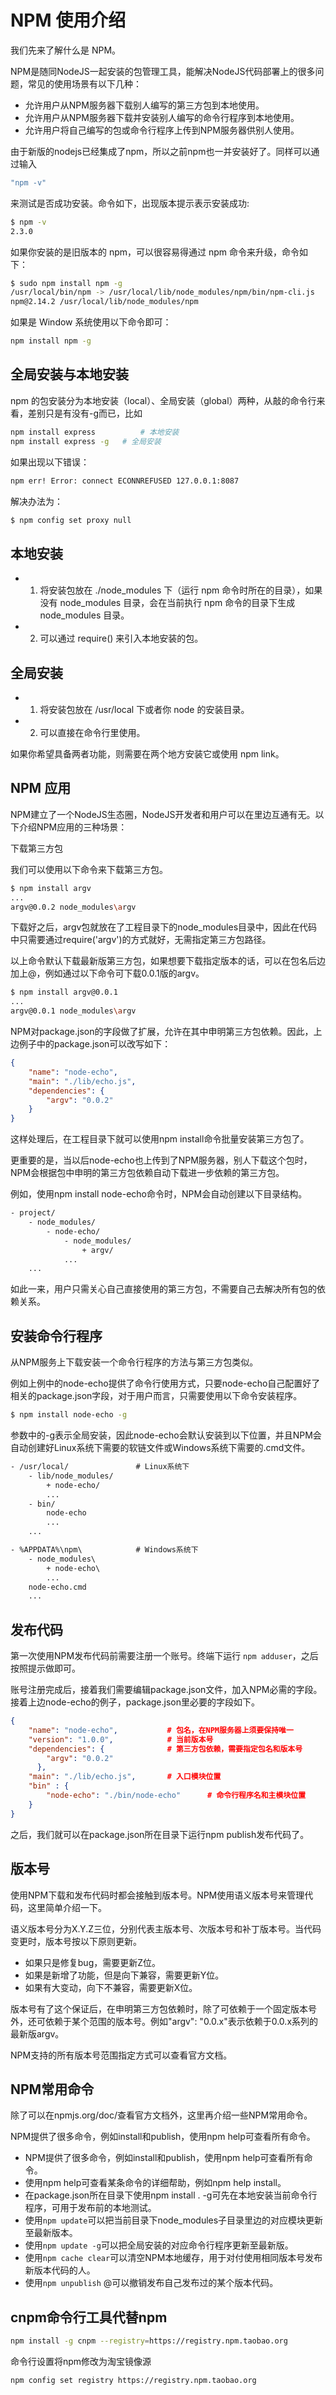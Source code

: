 

# NPM 使用介绍

我们先来了解什么是 NPM。

NPM是随同NodeJS一起安装的包管理工具，能解决NodeJS代码部署上的很多问题，常见的使用场景有以下几种：

- 允许用户从NPM服务器下载别人编写的第三方包到本地使用。
- 允许用户从NPM服务器下载并安装别人编写的命令行程序到本地使用。
- 允许用户将自己编写的包或命令行程序上传到NPM服务器供别人使用。

由于新版的nodejs已经集成了npm，所以之前npm也一并安装好了。同样可以通过输入
```bash
"npm -v"
```
来测试是否成功安装。命令如下，出现版本提示表示安装成功:
```bash
$ npm -v
2.3.0
```

如果你安装的是旧版本的 npm，可以很容易得通过 npm 命令来升级，命令如下：
```bash
$ sudo npm install npm -g
/usr/local/bin/npm -> /usr/local/lib/node_modules/npm/bin/npm-cli.js
npm@2.14.2 /usr/local/lib/node_modules/npm
```

如果是 Window 系统使用以下命令即可：
```bash
npm install npm -g
```
## 全局安装与本地安装

npm 的包安装分为本地安装（local）、全局安装（global）两种，从敲的命令行来看，差别只是有没有-g而已，比如
```bash
npm install express          # 本地安装
npm install express -g   # 全局安装
```
如果出现以下错误：
```bash
npm err! Error: connect ECONNREFUSED 127.0.0.1:8087
```
解决办法为：
```bash
$ npm config set proxy null
```
## 本地安装

- 1. 将安装包放在 ./node_modules 下（运行 npm 命令时所在的目录），如果没有 node_modules 目录，会在当前执行 npm 命令的目录下生成 node_modules 目录。
- 2. 可以通过 require() 来引入本地安装的包。

## 全局安装

- 1. 将安装包放在 /usr/local 下或者你 node 的安装目录。
- 2. 可以直接在命令行里使用。

如果你希望具备两者功能，则需要在两个地方安装它或使用 npm link。

## NPM 应用

NPM建立了一个NodeJS生态圈，NodeJS开发者和用户可以在里边互通有无。以下介绍NPM应用的三种场景：

下载第三方包

我们可以使用以下命令来下载第三方包。
```bash
$ npm install argv
...
argv@0.0.2 node_modules\argv
```
下载好之后，argv包就放在了工程目录下的node_modules目录中，因此在代码中只需要通过require('argv')的方式就好，无需指定第三方包路径。

以上命令默认下载最新版第三方包，如果想要下载指定版本的话，可以在包名后边加上@，例如通过以下命令可下载0.0.1版的argv。
```bash
$ npm install argv@0.0.1
...
argv@0.0.1 node_modules\argv
```
NPM对package.json的字段做了扩展，允许在其中申明第三方包依赖。因此，上边例子中的package.json可以改写如下：
```json
{
    "name": "node-echo",
    "main": "./lib/echo.js",
    "dependencies": {
        "argv": "0.0.2"
    }
}
```
这样处理后，在工程目录下就可以使用npm install命令批量安装第三方包了。

更重要的是，当以后node-echo也上传到了NPM服务器，别人下载这个包时，NPM会根据包中申明的第三方包依赖自动下载进一步依赖的第三方包。

例如，使用npm install node-echo命令时，NPM会自动创建以下目录结构。
```txt
- project/
    - node_modules/
        - node-echo/
            - node_modules/
                + argv/
            ...
    ...
```
如此一来，用户只需关心自己直接使用的第三方包，不需要自己去解决所有包的依赖关系。

## 安装命令行程序

从NPM服务上下载安装一个命令行程序的方法与第三方包类似。

例如上例中的node-echo提供了命令行使用方式，只要node-echo自己配置好了相关的package.json字段，对于用户而言，只需要使用以下命令安装程序。
```bash
$ npm install node-echo -g
```
参数中的-g表示全局安装，因此node-echo会默认安装到以下位置，并且NPM会自动创建好Linux系统下需要的软链文件或Windows系统下需要的.cmd文件。
```txt
- /usr/local/               # Linux系统下
    - lib/node_modules/
        + node-echo/
        ...
    - bin/
        node-echo
        ...
    ...

- %APPDATA%\npm\            # Windows系统下
    - node_modules\
        + node-echo\
        ...
    node-echo.cmd
    ...
```
## 发布代码

第一次使用NPM发布代码前需要注册一个账号。终端下运行 `npm adduser`，之后按照提示做即可。

账号注册完成后，接着我们需要编辑package.json文件，加入NPM必需的字段。接着上边node-echo的例子，package.json里必要的字段如下。
```json
{
    "name": "node-echo",           # 包名，在NPM服务器上须要保持唯一
    "version": "1.0.0",            # 当前版本号
    "dependencies": {              # 第三方包依赖，需要指定包名和版本号
        "argv": "0.0.2"
      },
    "main": "./lib/echo.js",       # 入口模块位置
    "bin" : {
        "node-echo": "./bin/node-echo"      # 命令行程序名和主模块位置
    }
}
```

之后，我们就可以在package.json所在目录下运行npm publish发布代码了。

## 版本号

使用NPM下载和发布代码时都会接触到版本号。NPM使用语义版本号来管理代码，这里简单介绍一下。

语义版本号分为X.Y.Z三位，分别代表主版本号、次版本号和补丁版本号。当代码变更时，版本号按以下原则更新。

- 如果只是修复bug，需要更新Z位。
- 如果是新增了功能，但是向下兼容，需要更新Y位。
- 如果有大变动，向下不兼容，需要更新X位。

版本号有了这个保证后，在申明第三方包依赖时，除了可依赖于一个固定版本号外，还可依赖于某个范围的版本号。例如"argv": "0.0.x"表示依赖于0.0.x系列的最新版argv。

NPM支持的所有版本号范围指定方式可以查看官方文档。

## NPM常用命令

除了可以在npmjs.org/doc/查看官方文档外，这里再介绍一些NPM常用命令。

NPM提供了很多命令，例如install和publish，使用npm help可查看所有命令。

- NPM提供了很多命令，例如install和publish，使用npm help可查看所有命令。
- 使用npm help可查看某条命令的详细帮助，例如npm help install。
- 在package.json所在目录下使用npm install . -g可先在本地安装当前命令行程序，可用于发布前的本地测试。
- 使用`npm update`可以把当前目录下node_modules子目录里边的对应模块更新至最新版本。
- 使用`npm update -g`可以把全局安装的对应命令行程序更新至最新版。
- 使用`npm cache clear`可以清空NPM本地缓存，用于对付使用相同版本号发布新版本代码的人。
- 使用`npm unpublish` @可以撤销发布自己发布过的某个版本代码。

## cnpm命令行工具代替npm

```bash
npm install -g cnpm --registry=https://registry.npm.taobao.org
```
命令行设置将npm修改为淘宝镜像源
```bash
npm config set registry https://registry.npm.taobao.org
```